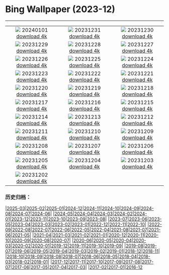 # Bing Wallpaper (2023-12)
**************
| | | |
|:-:|:-:|:-:|
| ![](https://www.bing.com/th?id=OHR.SleepingFox_IT-IT1479703607_1920x1080.jpg) 20240101 [download 4k](https://www.bing.com/th?id=OHR.SleepingFox_IT-IT1479703607_UHD.jpg) | ![](https://www.bing.com/th?id=OHR.SantaMariaVenice_1185725818_IT-IT0984119913_1920x1080.jpg) 20231231 [download 4k](https://www.bing.com/th?id=OHR.SantaMariaVenice_1185725818_IT-IT0984119913_UHD.jpg) | ![](https://www.bing.com/th?id=OHR.TadamiWinter_IT-IT9712600092_1920x1080.jpg) 20231230 [download 4k](https://www.bing.com/th?id=OHR.TadamiWinter_IT-IT9712600092_UHD.jpg) |
| ![](https://www.bing.com/th?id=OHR.BlueAmsterdam_IT-IT8956401026_1920x1080.jpg) 20231229 [download 4k](https://www.bing.com/th?id=OHR.BlueAmsterdam_IT-IT8956401026_UHD.jpg) | ![](https://www.bing.com/th?id=OHR.GreenlandHumpback_IT-IT6047849263_1920x1080.jpg) 20231228 [download 4k](https://www.bing.com/th?id=OHR.GreenlandHumpback_IT-IT6047849263_UHD.jpg) | ![](https://www.bing.com/th?id=OHR.KirkjufellAurora_IT-IT8493036808_1920x1080.jpg) 20231227 [download 4k](https://www.bing.com/th?id=OHR.KirkjufellAurora_IT-IT8493036808_UHD.jpg) |
| ![](https://www.bing.com/th?id=OHR.BoxingDaySunrise_IT-IT0476849181_1920x1080.jpg) 20231226 [download 4k](https://www.bing.com/th?id=OHR.BoxingDaySunrise_IT-IT0476849181_UHD.jpg) | ![](https://www.bing.com/th?id=OHR.CaribouChristmas_IT-IT1422624453_1920x1080.jpg) 20231225 [download 4k](https://www.bing.com/th?id=OHR.CaribouChristmas_IT-IT1422624453_UHD.jpg) | ![](https://www.bing.com/th?id=OHR.MilanXmasTree_IT-IT2035512778_1920x1080.jpg) 20231224 [download 4k](https://www.bing.com/th?id=OHR.MilanXmasTree_IT-IT2035512778_UHD.jpg) |
| ![](https://www.bing.com/th?id=OHR.FestivusPenguins_IT-IT2939175390_1920x1080.jpg) 20231223 [download 4k](https://www.bing.com/th?id=OHR.FestivusPenguins_IT-IT2939175390_UHD.jpg) | ![](https://www.bing.com/th?id=OHR.CastleriggStoneCircleUK_IT-IT3335792096_1920x1080.jpg) 20231222 [download 4k](https://www.bing.com/th?id=OHR.CastleriggStoneCircleUK_IT-IT3335792096_UHD.jpg) | ![](https://www.bing.com/th?id=OHR.LjubljanaLights_IT-IT1809782695_1920x1080.jpg) 20231221 [download 4k](https://www.bing.com/th?id=OHR.LjubljanaLights_IT-IT1809782695_UHD.jpg) |
| ![](https://www.bing.com/th?id=OHR.ValGardenaItaly_IT-IT1495340445_1920x1080.jpg) 20231220 [download 4k](https://www.bing.com/th?id=OHR.ValGardenaItaly_IT-IT1495340445_UHD.jpg) | ![](https://www.bing.com/th?id=OHR.WarsawChristmas_IT-IT0745258849_1920x1080.jpg) 20231219 [download 4k](https://www.bing.com/th?id=OHR.WarsawChristmas_IT-IT0745258849_UHD.jpg) | ![](https://www.bing.com/th?id=OHR.KingAlps_IT-IT9812724645_1920x1080.jpg) 20231218 [download 4k](https://www.bing.com/th?id=OHR.KingAlps_IT-IT9812724645_UHD.jpg) |
| ![](https://www.bing.com/th?id=OHR.WinterWaxwings_IT-IT8371577177_1920x1080.jpg) 20231217 [download 4k](https://www.bing.com/th?id=OHR.WinterWaxwings_IT-IT8371577177_UHD.jpg) | ![](https://www.bing.com/th?id=OHR.GrandPlaceXmas_IT-IT8072178284_1920x1080.jpg) 20231216 [download 4k](https://www.bing.com/th?id=OHR.GrandPlaceXmas_IT-IT8072178284_UHD.jpg) | ![](https://www.bing.com/th?id=OHR.SantaPark_IT-IT7841222687_1920x1080.jpg) 20231215 [download 4k](https://www.bing.com/th?id=OHR.SantaPark_IT-IT7841222687_UHD.jpg) |
| ![](https://www.bing.com/th?id=OHR.BorealOwl_IT-IT7088650867_1920x1080.jpg) 20231214 [download 4k](https://www.bing.com/th?id=OHR.BorealOwl_IT-IT7088650867_UHD.jpg) | ![](https://www.bing.com/th?id=OHR.LofotenRorbu_IT-IT7817886766_1920x1080.jpg) 20231213 [download 4k](https://www.bing.com/th?id=OHR.LofotenRorbu_IT-IT7817886766_UHD.jpg) | ![](https://www.bing.com/th?id=OHR.Poinsettia_IT-IT8682059998_1920x1080.jpg) 20231212 [download 4k](https://www.bing.com/th?id=OHR.Poinsettia_IT-IT8682059998_UHD.jpg) |
| ![](https://www.bing.com/th?id=OHR.MountainDayChina_IT-IT9771013774_1920x1080.jpg) 20231211 [download 4k](https://www.bing.com/th?id=OHR.MountainDayChina_IT-IT9771013774_UHD.jpg) | ![](https://www.bing.com/th?id=OHR.SaharaDunes_IT-IT4256845784_1920x1080.jpg) 20231210 [download 4k](https://www.bing.com/th?id=OHR.SaharaDunes_IT-IT4256845784_UHD.jpg) | ![](https://www.bing.com/th?id=OHR.TorboleTrento_IT-IT9651438497_1920x1080.jpg) 20231209 [download 4k](https://www.bing.com/th?id=OHR.TorboleTrento_IT-IT9651438497_UHD.jpg) |
| ![](https://www.bing.com/th?id=OHR.JerseyIsland_IT-IT8142541047_1920x1080.jpg) 20231208 [download 4k](https://www.bing.com/th?id=OHR.JerseyIsland_IT-IT8142541047_UHD.jpg) | ![](https://www.bing.com/th?id=OHR.GrandCanyonVerdon_IT-IT8379623747_1920x1080.jpg) 20231207 [download 4k](https://www.bing.com/th?id=OHR.GrandCanyonVerdon_IT-IT8379623747_UHD.jpg) | ![](https://www.bing.com/th?id=OHR.CERNCenter_IT-IT7703237529_1920x1080.jpg) 20231206 [download 4k](https://www.bing.com/th?id=OHR.CERNCenter_IT-IT7703237529_UHD.jpg) |
| ![](https://www.bing.com/th?id=OHR.ValdiFassa_IT-IT6575730533_1920x1080.jpg) 20231205 [download 4k](https://www.bing.com/th?id=OHR.ValdiFassa_IT-IT6575730533_UHD.jpg) | ![](https://www.bing.com/th?id=OHR.CheetahDay_IT-IT4081105352_1920x1080.jpg) 20231204 [download 4k](https://www.bing.com/th?id=OHR.CheetahDay_IT-IT4081105352_UHD.jpg) | ![](https://www.bing.com/th?id=OHR.VermilionCliffs_IT-IT1624216981_1920x1080.jpg) 20231203 [download 4k](https://www.bing.com/th?id=OHR.VermilionCliffs_IT-IT1624216981_UHD.jpg) |
| ![](https://www.bing.com/th?id=OHR.AngkorPark_IT-IT0676131866_1920x1080.jpg) 20231202 [download 4k](https://www.bing.com/th?id=OHR.AngkorPark_IT-IT0676131866_UHD.jpg) |  |  |

### 历史归档：

|[2025-03](/../2025-03/2025-03.md)|[2025-02](/../2025-02/2025-02.md)|[2025-01](/../2025-01/2025-01.md)|[2024-12](/../2024-12/2024-12.md)|[2024-11](/../2024-11/2024-11.md)|[2024-10](/../2024-10/2024-10.md)|[2024-09](/../2024-09/2024-09.md)|[2024-08](/../2024-08/2024-08.md)|[2024-07](/../2024-07/2024-07.md)|[2024-06](/../2024-06/2024-06.md)|
|[2024-05](/../2024-05/2024-05.md)|[2024-04](/../2024-04/2024-04.md)|[2024-03](/../2024-03/2024-03.md)|[2024-02](/../2024-02/2024-02.md)|[2024-01](/../2024-01/2024-01.md)|[2023-12](/2023-12.md)|[2023-11](/../2023-11/2023-11.md)|[2023-10](/../2023-10/2023-10.md)|[2023-09](/../2023-09/2023-09.md)|[2023-08](/../2023-08/2023-08.md)|
|[2023-07](/../2023-07/2023-07.md)|[2023-06](/../2023-06/2023-06.md)|[2023-05](/../2023-05/2023-05.md)|[2023-04](/../2023-04/2023-04.md)|[2023-03](/../2023-03/2023-03.md)|[2023-02](/../2023-02/2023-02.md)|[2023-01](/../2023-01/2023-01.md)|[2022-12](/../2022-12/2022-12.md)|[2022-11](/../2022-11/2022-11.md)|[2022-10](/../2022-10/2022-10.md)|
|[2022-09](/../2022-09/2022-09.md)|[2022-08](/../2022-08/2022-08.md)|[2022-07](/../2022-07/2022-07.md)|[2022-06](/../2022-06/2022-06.md)|[2022-05](/../2022-05/2022-05.md)|[2022-04](/../2022-04/2022-04.md)|[2021-08](/../2021-08/2021-08.md)|[2021-07](/../2021-07/2021-07.md)|[2021-06](/../2021-06/2021-06.md)|[2021-05](/../2021-05/2021-05.md)|
|[2021-04](/../2021-04/2021-04.md)|[2021-03](/../2021-03/2021-03.md)|[2021-02](/../2021-02/2021-02.md)|[2021-01](/../2021-01/2021-01.md)|[2020-12](/../2020-12/2020-12.md)|[2020-11](/../2020-11/2020-11.md)|[2020-10](/../2020-10/2020-10.md)|[2020-09](/../2020-09/2020-09.md)|[2020-08](/../2020-08/2020-08.md)|[2020-07](/../2020-07/2020-07.md)|
|[2020-06](/../2020-06/2020-06.md)|[2020-05](/../2020-05/2020-05.md)|[2020-04](/../2020-04/2020-04.md)|[2020-03](/../2020-03/2020-03.md)|[2020-02](/../2020-02/2020-02.md)|[2020-01](/../2020-01/2020-01.md)|[2019-12](/../2019-12/2019-12.md)|[2019-11](/../2019-11/2019-11.md)|[2019-10](/../2019-10/2019-10.md)|[2019-09](/../2019-09/2019-09.md)|
|[2019-08](/../2019-08/2019-08.md)|[2019-07](/../2019-07/2019-07.md)|[2019-06](/../2019-06/2019-06.md)|[2019-05](/../2019-05/2019-05.md)|[2019-04](/../2019-04/2019-04.md)|[2019-03](/../2019-03/2019-03.md)|[2019-02](/../2019-02/2019-02.md)|[2019-01](/../2019-01/2019-01.md)|[2018-12](/../2018-12/2018-12.md)|[2018-11](/../2018-11/2018-11.md)|
|[2018-10](/../2018-10/2018-10.md)|[2018-09](/../2018-09/2018-09.md)|[2018-08](/../2018-08/2018-08.md)|[2018-07](/../2018-07/2018-07.md)|[2018-06](/../2018-06/2018-06.md)|[2018-05](/../2018-05/2018-05.md)|[2018-04](/../2018-04/2018-04.md)|[2018-03](/../2018-03/2018-03.md)|[2018-02](/../2018-02/2018-02.md)|[2018-01](/../2018-01/2018-01.md)|
|[2017-12](/../2017-12/2017-12.md)|[2017-11](/../2017-11/2017-11.md)|[2017-10](/../2017-10/2017-10.md)|[2017-09](/../2017-09/2017-09.md)|[2017-08](/../2017-08/2017-08.md)|[2017-07](/../2017-07/2017-07.md)|[2017-06](/../2017-06/2017-06.md)|[2017-05](/../2017-05/2017-05.md)|[2017-04](/../2017-04/2017-04.md)|[2017-03](/../2017-03/2017-03.md)|
|[2017-02](/../2017-02/2017-02.md)|[2017-01](/../2017-01/2017-01.md)|[2016-12](/../2016-12/2016-12.md)